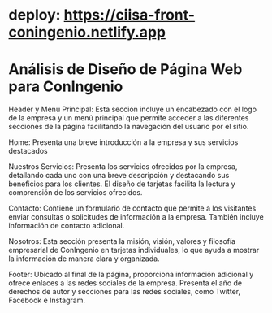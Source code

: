 # deploy: https://ciisa-front-coningenio.netlify.app

# Análisis de Diseño de Página Web para ConIngenio



<p>
 Header y Menu Principal: Esta sección incluye un encabezado con el logo de la empresa y un menú principal que permite acceder a las diferentes secciones de la página facilitando la navegación del usuario por el sitio.
</p>
 
<p>
  Home: Presenta una breve introducción a la empresa y sus servicios destacados
</p>

<p>
  Nuestros Servicios: Presenta los servicios ofrecidos por la empresa, detallando cada uno con una breve descripción y destacando sus beneficios para los clientes. El diseño de tarjetas facilita la lectura y comprensión de los servicios ofrecidos.
</p>

<p>
 Contacto: Contiene un formulario de contacto que permite a los visitantes enviar consultas o solicitudes de información a la empresa. También incluye información de contacto adicional. 
</p>

<p>
  Nosotros: Esta sección presenta la misión, visión, valores y filosofía empresarial de ConIngenio en tarjetas individuales, lo que ayuda a mostrar la información de manera clara y organizada. 
</p>

<p>
  Footer: Ubicado al final de la página, proporciona información adicional y ofrece enlaces a las redes sociales de la empresa. Presenta el año de derechos de autor y secciones para las redes sociales, como Twitter, Facebook e Instagram.
</p>
